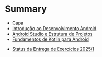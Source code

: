 # Summary

- [Capa](./00_capa.md)
- [Introdução ao Desenvolvimento Android](./01_intro.md)
- [Android Studio e Estrutura de Projetos](./02_android_studio.md)
- [Fundamentos de Kotlin para Android](./03_kotlin.md)
<!--- [Introdução ao Jetpack Compose](./04_compose.md)-->
<!--- [Layouts e Componentes Básicos com Compose](./05_layouts.md)
- [Gerenciamento de Estado e Interatividade](./06_estados.md)
- [Navegação entre Telas com Compose](./07_navegacao.md)
- [Integração com APIs e Consumo de Dados](./08_apis.md)
- [Armazenamento Local com Room](./09_local_storage.md)
- [Arquiteturas Android e Padrões de Projeto](./10_arquiteturas.md)
- [Testes em Aplicações Android](./11_testes.md)
- [Componentes Avançados e Animações com Compose](./12_animacoes.md)
- [Desenvolvimento Orientado ao Projeto Final](./13_projeto.md)
- [Dia de Prova – Criação de Aplicativo em Aula](./14_prova.md)
- [Apresentação e Avaliação dos Projetos Finais](./15_apresentacoes.md)-->
- [Status da Entrega de Exercícios 2025/1](./report_t_2025_1.md)
